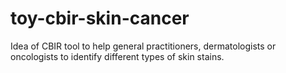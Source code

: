 # toy-cbir-skin-cancer
Idea of CBIR tool to help general practitioners, dermatologists or oncologists to identify different types of skin stains.
